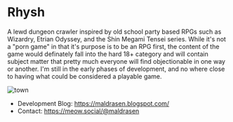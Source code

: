# Rhysh
A lewd dungeon crawler inspired by old school party based RPGs such as Wizardry, Etrian Odyssey, and the Shin Megami Tensei series. While it's not a "porn game" in that it's purpose is to be an RPG first, the content of the game would definately fall into the hard 18+ category and will contain subject matter that pretty much everyone will find objectionable in one way or another. I'm still in the early phases of development, and no where close to having what could be considered a playable game.

![town](https://user-images.githubusercontent.com/296053/211205735-4fc07ff0-ff48-4e94-943d-9f0058a8a5ac.png)

- Development Blog: https://maldrasen.blogspot.com/
- Contact: https://meow.social/@maldrasen
